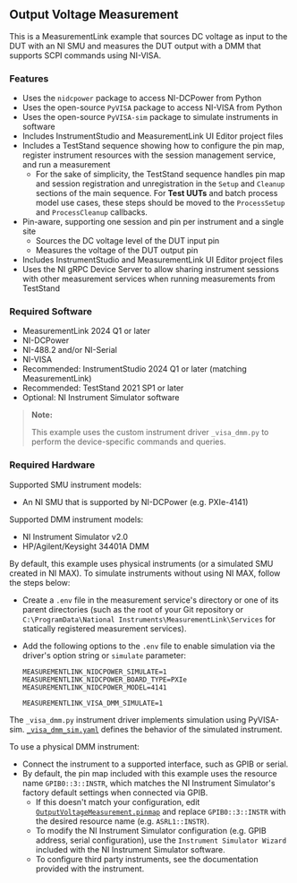 ## Output Voltage Measurement

This is a MeasurementLink example that sources DC voltage as input to the DUT
with an NI SMU and measures the DUT output with a DMM that supports SCPI
commands using NI-VISA.

### Features

- Uses the `nidcpower` package to access NI-DCPower from Python
- Uses the open-source `PyVISA` package to access NI-VISA from Python
- Uses the open-source `PyVISA-sim` package to simulate instruments in software
- Includes InstrumentStudio and MeasurementLink UI Editor project files
- Includes a TestStand sequence showing how to configure the pin map, register
  instrument resources with the session management service, and run a
  measurement
  - For the sake of simplicity, the TestStand sequence handles pin map and
    session registration and unregistration in the `Setup` and `Cleanup`
    sections of the main sequence. For **Test UUTs** and batch process model use
    cases, these steps should be moved to the `ProcessSetup` and
    `ProcessCleanup` callbacks.
- Pin-aware, supporting one session and pin per instrument and a single site
  - Sources the DC voltage level of the DUT input pin
  - Measures the voltage of the DUT output pin
- Includes InstrumentStudio and MeasurementLink UI Editor project files
- Uses the NI gRPC Device Server to allow sharing instrument sessions with other
  measurement services when running measurements from TestStand

### Required Software

- MeasurementLink 2024 Q1 or later
- NI-DCPower
- NI-488.2 and/or NI-Serial
- NI-VISA
- Recommended: InstrumentStudio 2024 Q1 or later (matching MeasurementLink)
- Recommended: TestStand 2021 SP1 or later
- Optional: NI Instrument Simulator software

> **Note:**
>
> This example uses the custom instrument driver `_visa_dmm.py` to perform the
> device-specific commands and queries.

### Required Hardware

Supported SMU instrument models:
- An NI SMU that is supported by NI-DCPower (e.g. PXIe-4141)

Supported DMM instrument models:
- NI Instrument Simulator v2.0
- HP/Agilent/Keysight 34401A DMM

By default, this example uses physical instruments (or a simulated SMU created
in NI MAX). To simulate instruments without using NI MAX, follow the steps
below:
- Create a `.env` file in the measurement service's directory or one of its
  parent directories (such as the root of your Git repository or
  `C:\ProgramData\National Instruments\MeasurementLink\Services` for statically
  registered measurement services).
- Add the following options to the `.env` file to enable simulation via the
  driver's option string or `simulate` parameter:

  ```
  MEASUREMENTLINK_NIDCPOWER_SIMULATE=1 
  MEASUREMENTLINK_NIDCPOWER_BOARD_TYPE=PXIe
  MEASUREMENTLINK_NIDCPOWER_MODEL=4141

  MEASUREMENTLINK_VISA_DMM_SIMULATE=1
  ```

The `_visa_dmm.py` instrument driver implements simulation using PyVISA-sim.
[`_visa_dmm_sim.yaml`](./_visa_dmm_sim.yaml) defines the behavior of the
simulated instrument.

To use a physical DMM instrument:
- Connect the instrument to a supported interface, such as GPIB or serial.
- By default, the pin map included with this example uses the resource name
  `GPIB0::3::INSTR`, which matches the NI Instrument Simulator's factory default
  settings when connected via GPIB.
  - If this doesn't match your configuration, edit
    [`OutputVoltageMeasurement.pinmap`](./OutputVoltageMeasurement.pinmap) and
    replace `GPIB0::3::INSTR` with the desired resource name (e.g.
    `ASRL1::INSTR`).
  - To modify the NI Instrument Simulator configuration (e.g. GPIB address,
    serial configuration), use the `Instrument Simulator Wizard` included with
    the NI Instrument Simulator software.
  - To configure third party instruments, see the documentation provided with
    the instrument.
